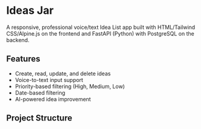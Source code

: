 # Ideas Jar

A responsive, professional voice/text Idea List app built with HTML/Tailwind CSS/Alpine.js on the frontend and FastAPI (Python) with PostgreSQL on the backend.

## Features

- Create, read, update, and delete ideas
- Voice-to-text input support
- Priority-based filtering (High, Medium, Low)
- Date-based filtering
- AI-powered idea improvement

## Project Structure
